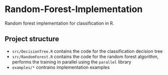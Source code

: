 # Random-Forest-Implementation
Random forest implementation for classification in R.

## Project structure 
* `src/DecisionTree.R` contains the code for the classification decision tree
* `src/RandomForest.R` contains the code for the random forest algorithm, performs the training in parallel using the `parallel` library
* `examples/*` contrains implementation examples


